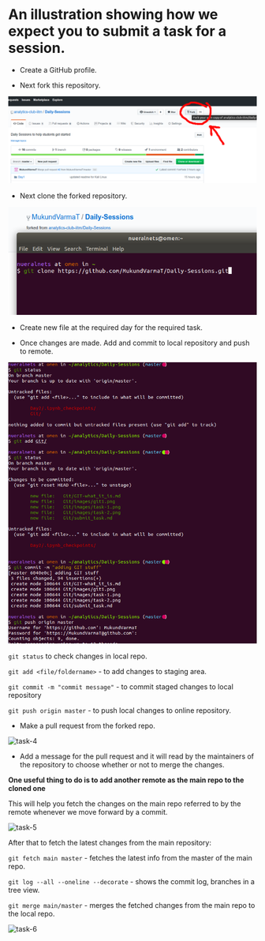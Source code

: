 # An illustration showing how we expect you to submit a task for a session.

- Create a GitHub profile.

- Next fork this repository.

![task-1](images/task-1.png)

- Next clone the forked repository.
  
![task-2](images/task-2.png)

- Create new file at the required day for the required task.

- Once changes are made. Add and commit to local repository and push to remote.

![task-3](images/task-3.png)

```git status``` to check changes in local repo.

```git add <file/foldername>``` - to add changes to staging area.

```git commit -m "commit message"``` - to commit staged changes to local repository

```git push origin master``` - to push local changes to online repository.

- Make a pull request from the forked repo.

![task-4](images/task-4.png)

- Add a message for the pull request and it will read by the maintainers of the repository to choose whether or not to merge the changes.
  
**One useful thing to do is to add another remote as the main repo to the cloned one**

This will help you fetch the changes on the main repo referred to by the remote whenever we move forward by a commit.

![task-5](images/task-5.png)

After that to fetch the latest changes from the main repository:

```git fetch main master``` - fetches the latest info from the master of the main repo.

```git log --all --oneline --decorate``` - shows the commit log, branches in a tree view.

```git merge main/master``` - merges the fetched changes from the main repo to the local repo.

![task-6](images/task-6.png)



